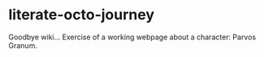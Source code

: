 # literate-octo-journey

Goodbye wiki... Exercise of a working webpage about a character: Parvos Granum.